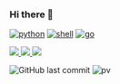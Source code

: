 ### Hi there 👋
<p>
    <a href="https://github.com/hpgundam?tab=repositories&language=python" target="_blank"><img alt="python" src="https://img.shields.io/badge/-python-3776AB?style=flat-square&logo=Python&logoColor=white"></a>
    <a href="https://github.com/hpgundam?tab=repositories&language=shell" target="_blank"><img alt="shell" src="https://img.shields.io/badge/-shell-5391FE?style=flat-square&logo=PowerShell&logoColor=white"></a>
    <a href="https://github.com/hpgundam?tab=repositories&language=golang" target="_blank"><img alt="go" src="https://img.shields.io/badge/-golang-00A088?style=flat-square&logo=go&logoColor=white"></a>
</p>
<p>
  <a href="https://github.com/hpgundam">
    <img src="https://badges.strrl.dev/years/hpgundam?style=flat-square&color=red&logo=github">
  </a>
 <a href="https://github.com/hpgundam?tab=repositories">
    <img src="https://badges.strrl.dev/repos/hpgundam?style=flat-square&color=red&logo=github">
  </a>
  <a href="https://github.com/hpgundam">
    <img src="https://badges.strrl.dev/commits/monthly/hpgundam?style=flat-square&color=red&logo=github">
  </a>
</p>

![GitHub last commit](https://img.shields.io/github/last-commit/hpgundam/hpgundam)
![pv](https://pageview.vercel.app/?github_user=hpgundam)
    
<!-- **hpgundam/hpgundam** is a ✨ _special_ ✨ repository because its `README.md` (this file) appears on your GitHub profile.

Here are some ideas to get you started:

- 🔭 I’m currently working on ...
- 🌱 I’m currently learning ...
- 👯 I’m looking to collaborate on ...
- 🤔 I’m looking for help with ...
- 💬 Ask me about ...
- 📫 How to reach me: ...
- 😄 Pronouns: ...
- ⚡ Fun fact: ...
-->


